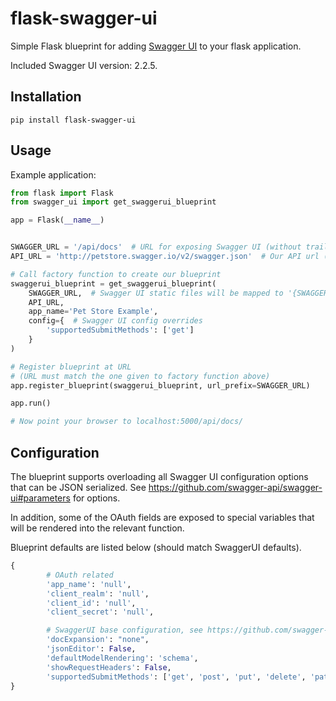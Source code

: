 # flask-swagger-ui

Simple Flask blueprint for adding [Swagger UI](https://github.com/swagger-api/swagger-ui) to your flask application.

Included Swagger UI version: 2.2.5.

## Installation

`pip install flask-swagger-ui`

## Usage

Example application:

```python
from flask import Flask
from swagger_ui import get_swaggerui_blueprint

app = Flask(__name__)


SWAGGER_URL = '/api/docs'  # URL for exposing Swagger UI (without trailing '/')
API_URL = 'http://petstore.swagger.io/v2/swagger.json'  # Our API url (can of course be a local resource)

# Call factory function to create our blueprint
swaggerui_blueprint = get_swaggerui_blueprint(
    SWAGGER_URL,  # Swagger UI static files will be mapped to '{SWAGGER_URL}/dist/'
    API_URL,
    app_name='Pet Store Example',
    config={  # Swagger UI config overrides
        'supportedSubmitMethods': ['get']
    }
)

# Register blueprint at URL
# (URL must match the one given to factory function above)
app.register_blueprint(swaggerui_blueprint, url_prefix=SWAGGER_URL)

app.run()

# Now point your browser to localhost:5000/api/docs/

```

## Configuration

The blueprint supports overloading all Swagger UI configuration options that can be JSON serialized.
See https://github.com/swagger-api/swagger-ui#parameters for options.

In addition, some of the OAuth fields are exposed to special variables that will be rendered into the relevant function.

Blueprint defaults are listed below (should match SwaggerUI defaults).

```python
{
        # OAuth related
        'app_name': 'null',
        'client_realm': 'null',
        'client_id': 'null',
        'client_secret': 'null',

        # SwaggerUI base configuration, see https://github.com/swagger-api/swagger-ui#parameters
        'docExpansion': "none",
        'jsonEditor': False,
        'defaultModelRendering': 'schema',
        'showRequestHeaders': False,
        'supportedSubmitMethods': ['get', 'post', 'put', 'delete', 'patch']
}
```
